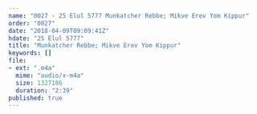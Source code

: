 ```yaml
---
name: "0027 - 25 Elul 5777 Munkatcher Rebbe; Mikve Erev Yom Kippur"
order: "0027"
date: "2018-04-09T09:09:41Z"
hdate: "25 Elul 5777"
title: "Munkatcher Rebbe; Mikve Erev Yom Kippur"
keywords: []
file:
- ext: ".m4a"
  mime: "audio/x-m4a"
  size: 1327186
  duration: "2:39"
published: true
---
```



